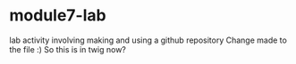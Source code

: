 # module7-lab
lab activity involving making and using a github repository
Change made to the file :)
So this is in twig now?